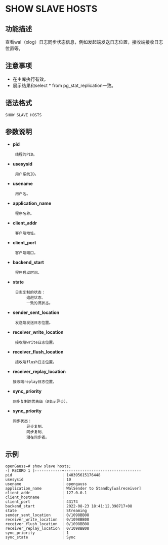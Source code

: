 # SHOW SLAVE HOSTS <a name="ZH-CN_TOPIC_0289900448"></a>

## 功能描述<a name="zh-cn_topic_0283137542_zh-cn_topic_0237122167_zh-cn_topic_0059778902_s86b6c9741c7741d3976c5e358e8d5486"></a>

查看wal（xlog）日志同步状态信息，例如发起端发送日志位置，接收端接收日志位置等。

## 注意事项<a name="zh-cn_topic_0283137542_zh-cn_topic_0237122167_zh-cn_topic_0059778902_sdd2da7fe44624eb99ee77013ff96c6bd"></a>

-  在主库执行有效。
-  展示结果和select * from pg_stat_replication一致。

## 语法格式<a name="zh-cn_topic_0283137542_zh-cn_topic_0237122167_zh-cn_topic_0059778902_se242be9719f44731b261539dbd42d7b9"></a>

```
SHOW SLAVE HOSTS

```

## 参数说明<a name="zh-cn_topic_0283137542_zh-cn_topic_0237122167_zh-cn_topic_0059778902_s06dfa4f09bfd4e0d9826a80e6a91b0a6"></a>

- **pid**

       线程的PID。

- **usesysid**

       用户系统ID。

- **usename**

       用户名。

- **application_name**

       程序名称。

- **client_addr**

       客户端地址。

- **client_port**

       客户端端口。

- **backend_start**

       程序启动时间。

- **state**

       日志复制的状态：
            追赶状态、
            一致的流状态。

- **sender_sent_location**

       发送端发送日志位置。

- **receiver_write_location**

       接收端write日志位置。

- **receiver_flush_location**

       接收端flush日志位置。

- **receiver_replay_location**

      接收端replay日志位置。

- **sync_priority**

      同步复制的优先级（0表示异步）。

- **sync_priority**
            
      同步状态：
            异步复制、
            同步复制、
            潜在同步者。

## 示例<a name="zh-cn_topic_0283137542_zh-cn_topic_0237122167_zh-cn_topic_0059778902_sfff14489321642278317cf06cd89810d"></a>

```
openGauss=# show slave hosts;
-[ RECORD 1 ]------------+----------------------------------
pid                      | 140395615176448
usesysid                 | 10
usename                  | opengauss
application_name         | WalSender to Standby[walreceiver]
client_addr              | 127.0.0.1
client_hostname          |
client_port              | 43174
backend_start            | 2022-08-23 18:41:12.398717+08
state                    | Streaming
sender_sent_location     | 0/1098BB08
receiver_write_location  | 0/1098BB08
receiver_flush_location  | 0/1098BB08
receiver_replay_location | 0/1098BB08
sync_priority            | 1
sync_state               | Sync
```
